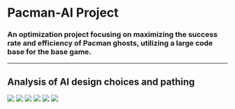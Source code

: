 # Pacman-AI Project
### An optimization project focusing on maximizing the success rate and efficiency of Pacman ghosts, utilizing a large code base for the base game.
__________________________________________________________________________________________________________
## Analysis of AI design choices and pathing

<img src = "https://cdn.discordapp.com/attachments/347967840655245316/674109870441627649/p1.PNG" >
<img src = "https://cdn.discordapp.com/attachments/347967840655245316/674109871905439774/p2.PNG" >
<img src = "https://cdn.discordapp.com/attachments/347967840655245316/674109874988253187/p3.PNG" >
<img src = "https://cdn.discordapp.com/attachments/347967840655245316/674109875827245076/p4.PNG" >
<img src = "https://cdn.discordapp.com/attachments/347967840655245316/674109877978923008/p5.PNG" >
<img src = "https://cdn.discordapp.com/attachments/347967840655245316/674109880658821120/p6.PNG" >
